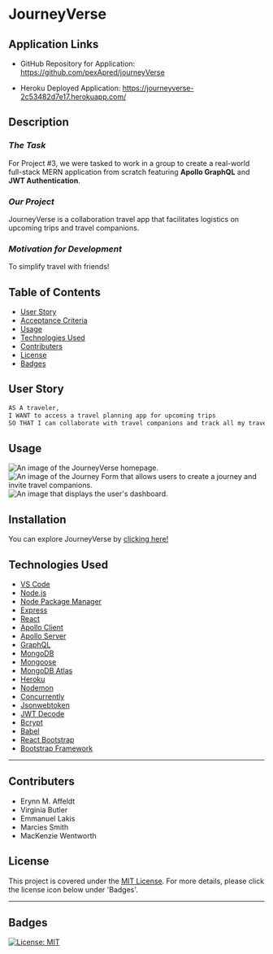 # JourneyVerse


## Application Links

* GitHub Repository for Application: https://github.com/pexApred/journeyVerse

* Heroku Deployed Application: https://journeyverse-2c53482d7e17.herokuapp.com/


## Description

### *The Task*

For Project #3, we were tasked to work in a group to create a real-world full-stack MERN application from scratch featuring **Apollo GraphQL** and **JWT Authentication**.

### *Our Project*

JourneyVerse is a collaboration travel app that facilitates logistics on upcoming trips and travel companions.

### *Motivation for Development*

To simplify travel with friends!


## Table of Contents 

- [User Story](#user-story)
- [Acceptance Criteria](#acceptance-criteria)
- [Usage](#usage)
- [Technologies Used](#technologies-used)
- [Contributers](#contributers)
- [License](#license)
- [Badges](#badges)


## User Story

```md
AS A traveler, 
I WANT to access a travel planning app for upcoming trips
SO THAT I can collaborate with travel companions and track all my travel details in one place
```

## Usage

![An image of the JourneyVerse homepage.](./assets/images/.png)
![An image of the Journey Form that allows users to create a journey and invite travel companions.](./assets/images/.png)
![An image that displays the user's dashboard.](./assets/images/.png)


## Installation

You can explore JourneyVerse by [clicking here!](https://journeyverse-2c53482d7e17.herokuapp.com/) 


## Technologies Used

* [VS Code](https://code.visualstudio.com/)
* [Node.js](https://nodejs.org/en)
* [Node Package Manager](https://www.npmjs.com/)
* [Express](https://expressjs.com/)
* [React](https://react.dev/)
* [Apollo Client](https://www.apollographql.com/docs/react/)
* [Apollo Server](https://www.apollographql.com/docs/apollo-server/)
* [GraphQL](https://graphql.com/)
* [MongoDB](https://www.mongodb.com/)
* [Mongoose](https://www.npmjs.com/package/mongoose)
* [MongoDB Atlas](https://www.mongodb.com/docs/atlas/)
* [Heroku](https://www.heroku.com/)
* [Nodemon](https://www.npmjs.com/package/nodemon)
* [Concurrently](https://www.npmjs.com/package/concurrently)
* [Jsonwebtoken](https://www.npmjs.com/package/jsonwebtoken)
* [JWT Decode](https://jwt.io/)
* [Bcrypt](https://www.npmjs.com/package/bcrypt)
* [Babel](https://babeljs.io/docs/)
* [React Bootstrap](https://www.npmjs.com/package/react-bootstrap)
* [Bootstrap Framework](https://getbootstrap.com/)

---

## Contributers

- Erynn M. Affeldt
- Virginia Butler
- Emmanuel Lakis
- Marcies Smith
- MacKenzie Wentworth


## License
This project is covered under the [MIT License](./LICENSE). For more details, please click the license icon below under 'Badges'.

---

## Badges

[![License: MIT](https://img.shields.io/badge/License-MIT-yellow.svg)](https://opensource.org/licenses/MIT)